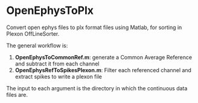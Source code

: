 # OpenEphysToPlx
Convert open ephys files to plx format files using Matlab, for sorting in Plexon OffLineSorter.

The general workflow is:
1) **OpenEphysToCommonRef.m**: generate a Common Average Reference and subtract it from each channel
2) **OpenEphysRefToSpikesPlexon.m**: Filter each referenced channel and extract spikes to write a plexon file

The input to each argument is the directory in which the continuous data files are.
